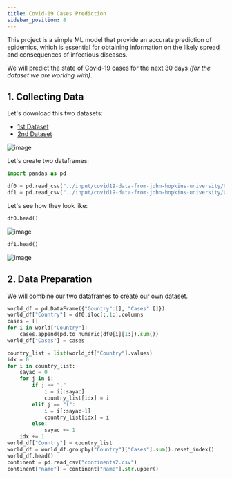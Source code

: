 ```yaml
---
title: Covid-19 Cases Prediction
sidebar_position: 8
---
```


This project is a simple ML model that provide an accurate prediction of epidemics, which is essential for obtaining information on the likely spread and consequences of infectious diseases.

We will predict the state of Covid-19 cases for the next 30 days _(for the dataset we are working with)_.

## 1. Collecting Data

Let's download this two datasets:

- [1st Dataset](https://www.kaggle.com/andradaolteanu/country-mapping-iso-continent-region/download)
- [2nd Dataset](https://www.kaggle.com/antgoldbloom/covid19-data-from-john-hopkins-university/download)

![image](https://user-images.githubusercontent.com/72823374/185769110-f7ccb860-d956-4867-afc8-a292528ecadc.png)

Let's create two dataframes:

```python title="main.py"
import pandas as pd

df0 = pd.read_csv("../input/covid19-data-from-john-hopkins-university/CONVENIENT_global_confirmed_cases.csv")
df1 = pd.read_csv("../input/covid19-data-from-john-hopkins-university/CONVENIENT_global_deaths.csv")
```

Let's see how they look like:

```python title="main.py"
df0.head()
```

![image](https://user-images.githubusercontent.com/72823374/185769154-92f94c2c-8a97-4669-9bdd-f54a209023b2.png)

```python title="main.py"
df1.head()
```

![image](https://user-images.githubusercontent.com/72823374/185769169-dddb6213-ef37-4738-88cf-a61c7421f4a3.png)

## 2. Data Preparation

We will combine our two dataframes to create our own dataset.

```python title="main.py"
world_df = pd.DataFrame({"Country":[], "Cases":[]})
world_df["Country"] = df0.iloc[:,1:].columns
cases = []
for i in world["Country"]:
    cases.append(pd.to_numeric(df0[i][1:]).sum())
world_df["Cases"] = cases

country_list = list(world_df["Country"].values)
idx = 0
for i in country_list:
    sayac = 0
    for j in i:
        if j == "."
            i = i[:sayac]
            country_list[idx] = i
        elif j == "(":
            i = i[:sayac-1]
            country_list[idx] = i
        else:
            sayac += 1
    idx += 1
world_df["Country"] = country_list
world_df = world_df.groupby("Country")["Cases"].sum().reset_index()
world_df.head()
continent = pd.read_csv("continents2.csv")
continent["name"] = continent["name"].str.upper()
```
